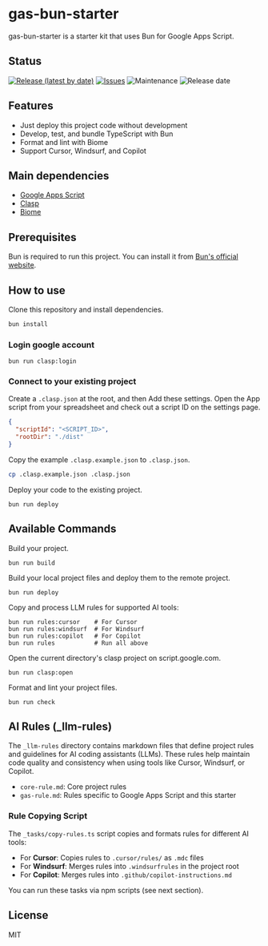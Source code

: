 # gas-bun-starter

gas-bun-starter is a starter kit that uses Bun for Google Apps Script.

## Status

[![Release (latest by date)](https://img.shields.io/github/v/release/Kazuki-tam/gas-bun-starter)](https://github.com/Kazuki-tam/gas-bun-starter/releases/tag/v0.0.1)
[![Issues](https://img.shields.io/github/issues/Kazuki-tam/gas-bun-starter)](https://github.com/Kazuki-tam/gas-bun-starter/issues)
![Maintenance](https://img.shields.io/maintenance/yes/2025)
![Release date](https://img.shields.io/github/release-date/Kazuki-tam/gas-bun-starter)

## Features
- Just deploy this project code without development
- Develop, test, and bundle TypeScript with Bun
- Format and lint with Biome
- Support Cursor, Windsurf, and Copilot

## Main dependencies

- [Google Apps Script](https://workspace.google.co.jp/intl/ja/products/apps-script/)
- [Clasp](https://github.com/google/clasp)
- [Biome](https://biomejs.dev/)

## Prerequisites

Bun is required to run this project. You can install it from [Bun's official website](https://bun.sh/docs/installation).

## How to use

Clone this repository and install dependencies.

```bash
bun install
```

### Login google account

```shell
bun run clasp:login
```

### Connect to your existing project

Create a `.clasp.json` at the root, and then Add these settings.
Open the App script from your spreadsheet and check out a script ID on the settings page.

```json
{
  "scriptId": "<SCRIPT_ID>",
  "rootDir": "./dist"
}
```

Copy the example `.clasp.example.json` to `.clasp.json`.

```bash
cp .clasp.example.json .clasp.json
```

Deploy your code to the existing project.

```shell
bun run deploy
```

## Available Commands

Build your project.

```shell
bun run build
```

Build your local project files and deploy them to the remote project.

```shell
bun run deploy
```

Copy and process LLM rules for supported AI tools:

```shell
bun run rules:cursor    # For Cursor
bun run rules:windsurf  # For Windsurf
bun run rules:copilot   # For Copilot
bun run rules           # Run all above
```

Open the current directory's clasp project on script.google.com.

```shell
bun run clasp:open
```

Format and lint your project files.

```shell
bun run check
```

## AI Rules (_llm-rules)

The `_llm-rules` directory contains markdown files that define project rules and guidelines for AI coding assistants (LLMs). These rules help maintain code quality and consistency when using tools like Cursor, Windsurf, or Copilot.

- `core-rule.md`: Core project rules
- `gas-rule.md`: Rules specific to Google Apps Script and this starter

### Rule Copying Script

The `_tasks/copy-rules.ts` script copies and formats rules for different AI tools:
- For **Cursor**: Copies rules to `.cursor/rules/` as `.mdc` files
- For **Windsurf**: Merges rules into `.windsurfrules` in the project root
- For **Copilot**: Merges rules into `.github/copilot-instructions.md`

You can run these tasks via npm scripts (see next section).

## License
MIT